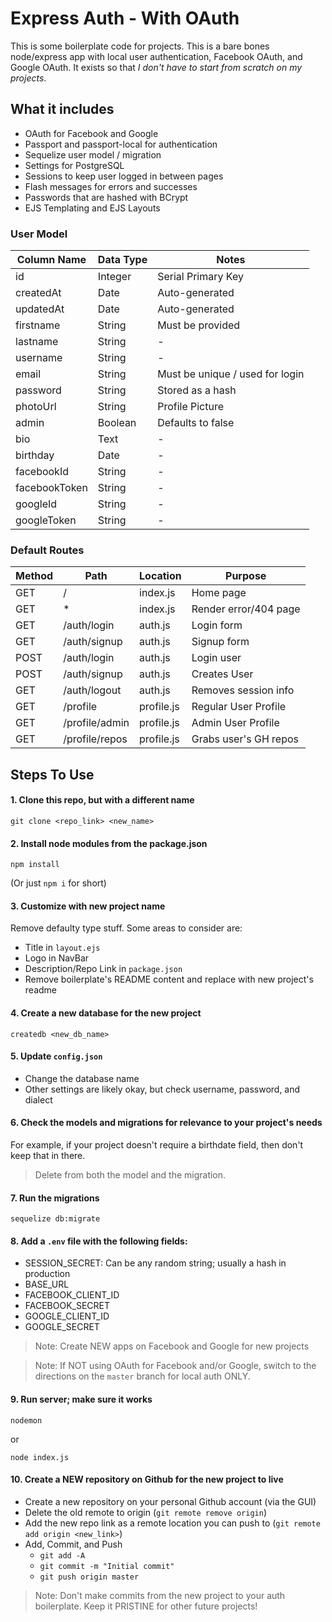 # Express Auth - With OAuth

This is some boilerplate code for projects. This is a bare bones node/express app with local user authentication, Facebook OAuth, and Google OAuth. It exists so that *I don't have to start from scratch on my projects*.

## What it includes

* OAuth for Facebook and Google
* Passport and passport-local for authentication
* Sequelize user model / migration
* Settings for PostgreSQL
* Sessions to keep user logged in between pages
* Flash messages for errors and successes
* Passwords that are hashed with BCrypt
* EJS Templating and EJS Layouts

### User Model

| Column Name | Data Type | Notes |
| --------------- | ------------- | ------------------------------ |
| id | Integer | Serial Primary Key |
| createdAt | Date | Auto-generated |
| updatedAt | Date | Auto-generated |
| firstname | String | Must be provided |
| lastname | String | - |
| username | String | - |
| email | String | Must be unique / used for login |
| password | String | Stored as a hash |
| photoUrl | String | Profile Picture |
| admin | Boolean | Defaults to false |
| bio | Text | - |
| birthday | Date | - |
| facebookId | String | - |
| facebookToken | String | - |
| googleId | String | - |
| googleToken | String | - |

### Default Routes

| Method | Path | Location | Purpose |
| ------ | ---------------- | -------------- | ------------------- |
| GET | / | index.js | Home page |
| GET | * | index.js | Render error/404 page |
| GET | /auth/login | auth.js | Login form |
| GET | /auth/signup | auth.js | Signup form |
| POST | /auth/login | auth.js | Login user |
| POST | /auth/signup | auth.js | Creates User |
| GET | /auth/logout | auth.js | Removes session info |
| GET | /profile | profile.js | Regular User Profile |
| GET | /profile/admin | profile.js | Admin User Profile |
| GET | /profile/repos | profile.js | Grabs user's GH repos |

## Steps To Use

#### 1. Clone this repo, but with a different name

```
git clone <repo_link> <new_name>
```

#### 2. Install node modules from the package.json

```
npm install
```

(Or just `npm i` for short)

#### 3. Customize with new project name

Remove defaulty type stuff. Some areas to consider are:

* Title in `layout.ejs`
* Logo in NavBar
* Description/Repo Link in `package.json`
* Remove boilerplate's README content and replace with new project's readme

#### 4. Create a new database for the new project

```
createdb <new_db_name>
```

#### 5. Update `config.json`

* Change the database name
* Other settings are likely okay, but check username, password, and dialect

#### 6. Check the models and migrations for relevance to your project's needs

For example, if your project doesn't require a birthdate field, then don't keep that in there. 

> Delete from both the model and the migration.

#### 7. Run the migrations

```
sequelize db:migrate
```

#### 8. Add a `.env` file with the following fields:

* SESSION_SECRET: Can be any random string; usually a hash in production
* BASE_URL
* FACEBOOK_CLIENT_ID
* FACEBOOK_SECRET
* GOOGLE_CLIENT_ID
* GOOGLE_SECRET

> Note: Create NEW apps on Facebook and Google for new projects

> Note: If NOT using OAuth for Facebook and/or Google, switch to the directions on the `master` branch for local auth ONLY.

#### 9. Run server; make sure it works

```
nodemon
```

or

```
node index.js
```

#### 10. Create a NEW repository on Github for the new project to live

* Create a new repository on your personal Github account (via the GUI)
* Delete the old remote to origin (`git remote remove origin`)
* Add the new repo link as a remote location you can push to (`git remote add origin <new_link>`)
* Add, Commit, and Push
    * `git add -A`
    * `git commit -m "Initial commit"`
    * `git push origin master`



> Note: Don't make commits from the new project to your auth boilerplate. Keep it PRISTINE for other future projects!



